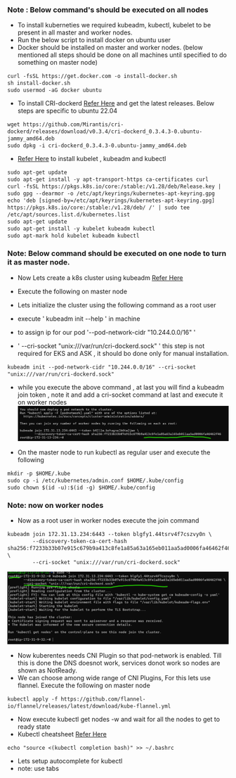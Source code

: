 ### Note : Below command's should be executed on all nodes

* To install kuberneties we required kubeadm, kubectl, kubelet to be present in all master and worker nodes.
* Run the below script to install docker on ubuntu user
* Docker should be installed on master and worker nodes. (below mentioned all steps should be done on all machines until specified to do something on master node)

```
curl -fsSL https://get.docker.com -o install-docker.sh
sh install-docker.sh
sudo usermod -aG docker ubuntu
```
* To install CRI-dockerd [Refer Here](https://github.com/Mirantis/cri-dockerd/releases) and get the latest releases. Below steps are specific to ubuntu 22.04

```
wget https://github.com/Mirantis/cri-dockerd/releases/download/v0.3.4/cri-dockerd_0.3.4.3-0.ubuntu-jammy_amd64.deb
sudo dpkg -i cri-dockerd_0.3.4.3-0.ubuntu-jammy_amd64.deb 

```
* [Refer Here](https://kubernetes.io/docs/tasks/tools/install-kubectl-linux/) to install kubelet , kubeadm and kubectl

```
sudo apt-get update
sudo apt-get install -y apt-transport-https ca-certificates curl
curl -fsSL https://pkgs.k8s.io/core:/stable:/v1.28/deb/Release.key | sudo gpg --dearmor -o /etc/apt/keyrings/kubernetes-apt-keyring.gpg
echo 'deb [signed-by=/etc/apt/keyrings/kubernetes-apt-keyring.gpg] https://pkgs.k8s.io/core:/stable:/v1.28/deb/ /' | sudo tee /etc/apt/sources.list.d/kubernetes.list
sudo apt-get update
sudo apt-get install -y kubelet kubeadm kubectl
sudo apt-mark hold kubelet kubeadm kubectl

```
### Note: Below command should be executed on one node to turn it as master node.

* Now Lets create a k8s cluster using kubeadm [Refer Here](https://kubernetes.io/docs/setup/production-environment/tools/kubeadm/create-cluster-kubeadm/)
* Execute the following on master node
* Lets initialize the cluster using the following command as a root user

* execute ' kubeadm init --help ' in machine
* to assign ip for our pod '--pod-network-cidr "10.244.0.0/16" '
* ' --cri-socket "unix:///var/run/cri-dockerd.sock" ' this step is not required for EKS and ASK , it should bo done only for manual installation. 

```
kubeadm init --pod-network-cidr "10.244.0.0/16" --cri-socket "unix:///var/run/cri-dockerd.sock"

```
* while you execute the above command , at last you will find a kubeadm join token , note it and add a cri-socket command at last and execute it on worker nodes 
![preview](./Images/k1.png)

* On the master node to run kubectl as regular user and execute the following
```
mkdir -p $HOME/.kube
sudo cp -i /etc/kubernetes/admin.conf $HOME/.kube/config
sudo chown $(id -u):$(id -g) $HOME/.kube/config

```
### Note: now on worker nodes
* Now as a root user in worker nodes execute the join command

```
kubeadm join 172.31.13.234:6443 --token blgfy1.44tsrv4f7cszvy0n \
        --discovery-token-ca-cert-hash sha256:f7233b33b07e915c679b9a413c8fe1a85a63a165eb011aa5ad0006fa46462f46 \
        --cri-socket "unix:///var/run/cri-dockerd.sock"
```
![preview](./Images/k2.png)
* Now kuberentes needs CNI Plugin so that pod-network is enabled. Till this is done the DNS doesnot work, services donot work so nodes are shown as NotReady.
* We can choose among wide range of CNI Plugins, For this lets use flannel. Execute the following on master node
```
kubectl apply -f https://github.com/flannel-io/flannel/releases/latest/download/kube-flannel.yml

```
* Now execute kubectl get nodes -w and wait for all the nodes to get to ready state
* Kubectl cheatsheet [Refer Here](https://kubernetes.io/docs/reference/kubectl/cheatsheet/)
```
echo "source <(kubectl completion bash)" >> ~/.bashrc
```
* Lets setup autocomplete for kubectl
* note: use tabs